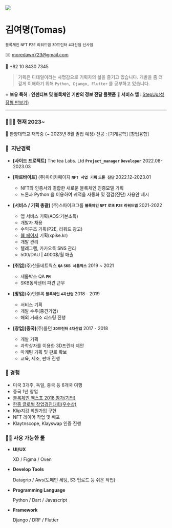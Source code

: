 ![](https://gh-hits.nomadcoders.workers.dev/view?username=lifeissea)


# 김여명(Tomas)

`블록체인` `NFT` `P2E` `리워드앱` `3D프린터` `4차산업` `신사업`

✉️ moredawn723@gmail.com

📱 +82 10 8430 7345

> 기획은 디테일이라는 사명감으로 기획자의 삶을 즐기고 있습니다.
개발을 좀 더 깊게 이해하기 위해 `Python, Django, Flutter` 를 공부하고 있습니다.
> 

⭐ **보유 특허** : **인센티브 및 블록체인 기반의 정보 전달 플랫폼**
📱 **서비스 앱** : [StepUp(성장형 만보기)](https://apps.apple.com/us/app/stepup-%EA%B1%B7%EA%B3%A0-%EC%97%AD%EC%82%AC%EB%8F%84-%EB%B0%B0%EC%9A%B0%EB%8A%94-%EC%84%B1%EC%9E%A5%ED%98%95-%EB%A7%8C%EB%B3%B4%EA%B8%B0-%EC%8A%A4%ED%85%9D%EC%97%85/id6446372570)

---

### 🤵🏻‍♂️ 현재 2023~

<aside>
🏫 한양대학교 재학중 (~ 2023년 8월 졸업 예정)  
전공 : [기계공학] [창업융합]

</aside>
        

### 💼  지난경력

- **[사이드 프로젝트]** The tea Labs. Ltd **`Project_manager` `Developer`** 2022.08-2023.03

- **[아르바이트]** (주)마이카페이지 **`NFT 사업 기획` `드론 진단`** 2022.12-2023.01        
    - NFT와 인증서와 결합한 새로운 블록체인 인증모델 기획
    - 드론과 Python 을 이용하여 궤적을 자동화 및 점검(진단) 사용안 제시


- **[서비스 / 기획 총괄]** (주)스파이크그룹 **`블록체인` `NFT` `로또` `P2E` `리워드앱`** 2021-2022
    - 앱 서비스 기획(AOS:기본소득)
    - 개발자 채용
    - 수익구조 기획(P2E, 리워드 광고)
    - [웹 페이지](https://xpike.kr) 기획(xpike.kr)
    - 개발 관리
    - 텔레그램, 카카오톡 SNS 관리
    - 500/DAU | 4000$/월 매출


- **[취업]**(주)산들네트웍스 **`QA` `SKB 세톱박스`** 2019 ~ 2021
    - 세톱박스 QA **`PM`**
    - SKB동작센터 파견 근무


- **[창업]**(주)인블록  **`블록체인` `4차산업`** 2018 - 2019
    - 서비스 기획
    - 개발 수주(중견기업)
    - 해외 거래소 리스팅 진행


- **[창업][중국]**(주)몰던 **`3D프린터` `4차산업`** 2017 - 2018
    - 개발 기획
    - 과학상자를 이용한 3D프린터 제안
    - 마케팅 기획 및 판로 확보
    - 교육, 제조, 판매 진행



### 💫 경험

- 미국 3개주, 독일, 중국 등 6개국 여행
- 중국 1년 창업
- [블록체인 엑스포 2018 참가(기업)](https://www.asiatoday.co.kr/view.php?key=20181001010000848)
- [한중 글로벌 창업경진대회(우수상)](http://www.digitaltoday.co.kr/news/articleView.html?idxno=106386)
- Klip지갑 회원가입 구현
- NFT 레이어 작업 및 배포
- Klaytnscope, Klayswap 인증 진행

### 👨‍💻 사용 가능한 툴

- **UI/UX**
    
    XD / Figma / Oven
    
- **Develop Tools**
    
    Datagrip / Aws(도메인 세팅, S3 업로드 등 쉬운 작업)
    
- **Programming Language**

    Python / Dart / Javascript
    
- **Framework**

    Django / DRF / Flutter
    
<!--
**lifeissea/lifeissea** is a ✨ _special_ ✨ repository because its `README.md` (this file) appears on your GitHub profile.

Here are some ideas to get you started:

- 🔭 I’m currently working on ...
- 🌱 I’m currently learning ...
- 👯 I’m looking to collaborate on ...
- 🤔 I’m looking for help with ...
- 💬 Ask me about ...
- 📫 How to reach me: ...
- 😄 Pronouns: ...
- ⚡ Fun fact: ...
-->


<!-- IDE의 활동이 기록 -->
<!-- 1. username은 wakatime에서 가입한 계정을 기재한다. wakatime 사이트에서 github 계정과 연동하기때문이다.
<!-- 2. 끝단의 () 링크는 배너클릭 시 연결되는 곳으로 기능동작과 관계없다. 개인github 사이트도 좋고, 아예 생략해도된다.
[![willianrod's wakatime stats](https://github-readme-stats.vercel.app/api/wakatime?username=[lifeissea])](https://wakatime.com/@jogilsang)
